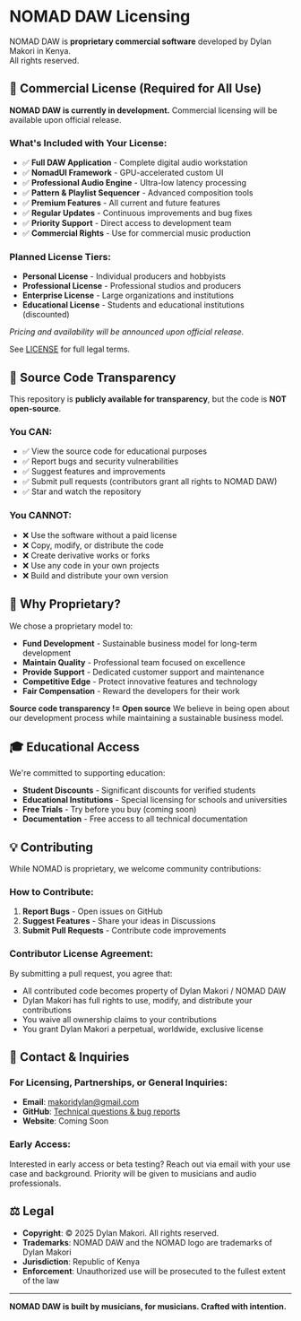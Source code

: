 # NOMAD DAW Licensing

NOMAD DAW is **proprietary commercial software** developed by Dylan Makori in Kenya.  
All rights reserved.

## 💼 Commercial License (Required for All Use)

**NOMAD DAW is currently in development.** Commercial licensing will be available
upon official release.

### What's Included with Your License:
- ✅ **Full DAW Application** - Complete digital audio workstation
- ✅ **NomadUI Framework** - GPU-accelerated custom UI
- ✅ **Professional Audio Engine** - Ultra-low latency processing
- ✅ **Pattern & Playlist Sequencer** - Advanced composition tools
- ✅ **Premium Features** - All current and future features
- ✅ **Regular Updates** - Continuous improvements and bug fixes
- ✅ **Priority Support** - Direct access to development team
- ✅ **Commercial Rights** - Use for commercial music production

### Planned License Tiers:
- **Personal License** - Individual producers and hobbyists
- **Professional License** - Professional studios and producers
- **Enterprise License** - Large organizations and institutions
- **Educational License** - Students and educational institutions (discounted)

*Pricing and availability will be announced upon official release.*

See [LICENSE](LICENSE) for full legal terms.

## 📖 Source Code Transparency

This repository is **publicly available for transparency**, but the code is **NOT open-source**.

### You CAN:
- ✅ View the source code for educational purposes
- ✅ Report bugs and security vulnerabilities
- ✅ Suggest features and improvements
- ✅ Submit pull requests (contributors grant all rights to NOMAD DAW)
- ✅ Star and watch the repository

### You CANNOT:
- ❌ Use the software without a paid license
- ❌ Copy, modify, or distribute the code
- ❌ Create derivative works or forks
- ❌ Use any code in your own projects
- ❌ Build and distribute your own version

## 🤝 Why Proprietary?

We chose a proprietary model to:
- **Fund Development** - Sustainable business model for long-term development
- **Maintain Quality** - Professional team focused on excellence
- **Provide Support** - Dedicated customer support and maintenance
- **Competitive Edge** - Protect innovative features and technology
- **Fair Compensation** - Reward the developers for their work

**Source code transparency != Open source**
We believe in being open about our development process while maintaining a sustainable business model.

## 🎓 Educational Access

We're committed to supporting education:
- **Student Discounts** - Significant discounts for verified students
- **Educational Institutions** - Special licensing for schools and universities
- **Free Trials** - Try before you buy (coming soon)
- **Documentation** - Free access to all technical documentation

## 💡 Contributing

While NOMAD is proprietary, we welcome community contributions:

### How to Contribute:
1. **Report Bugs** - Open issues on GitHub
2. **Suggest Features** - Share your ideas in Discussions
3. **Submit Pull Requests** - Contribute code improvements

### Contributor License Agreement:
By submitting a pull request, you agree that:
- All contributed code becomes property of Dylan Makori / NOMAD DAW
- Dylan Makori has full rights to use, modify, and distribute your contributions
- You waive all ownership claims to your contributions
- You grant Dylan Makori a perpetual, worldwide, exclusive license

## 📧 Contact & Inquiries

### For Licensing, Partnerships, or General Inquiries:
- **Email**: makoridylan@gmail.com
- **GitHub**: [Technical questions & bug reports](https://github.com/currentsuspect/NOMAD/issues)
- **Website**: Coming Soon

### Early Access:
Interested in early access or beta testing? Reach out via email with your use case
and background. Priority will be given to musicians and audio professionals.

## ⚖️ Legal

- **Copyright**: © 2025 Dylan Makori. All rights reserved.
- **Trademarks**: NOMAD DAW and the NOMAD logo are trademarks of Dylan Makori
- **Jurisdiction**: Republic of Kenya
- **Enforcement**: Unauthorized use will be prosecuted to the fullest extent of the law

---

**NOMAD DAW is built by musicians, for musicians. Crafted with intention.**
